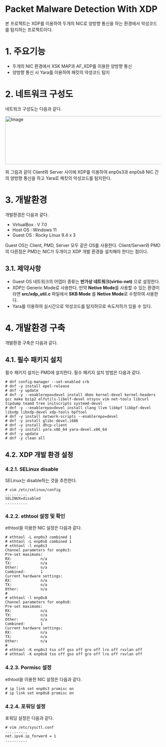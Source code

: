 # Packet Malware Detection With XDP
본 프로젝트는 XDP를 이용하여 두개의 NIC로 양방향 통신을 하는 환경에서 악성코드를 탐지하는 프로젝트이다.

# 1. 주요기능
+ 두개의 NIC 환경에서 XSK MAP과 AF_XDP를 이용한 양방향 통신
+ 양방향 통신 시 Yara를 이용하여 패킷의 악성코드 탐지
  
# 2. 네트워크 구성도
네트워크 구성도는 다음과 같다.

<img width="879" height="156" alt="Image" src="https://github.com/user-attachments/assets/43c1d90e-857c-4a13-808e-a7e439f0a52a" />

위 그림과 같이 Client와 Server 사이에 XDP를 이용하여 enp0s3과 enp0s8 NIC 간의 양방향 통신을 하고 Yara로 패킷의 악성코드를 탐지한다. 

# 3. 개발환경
개발환경은 다음과 같다.
+ VirtualBox : V 7.0
+ Host OS : Windows 11
+ Guest OS : Rocky Linux 9.4 x 3

Guest OS는 Client, PMD, Server 모두 같은 OS를 사용한다. Client/Server와 PMD의 다른점은 PMD는 NIC가 두개이고 XDP 개발 환경을 설치해야 한다는 점이다.

## 3.1. 제약사항
+ Guest OS 네트워크의 어뎁터 종류는 **반가상 네트워크(virtio-net)** 으로 설정한다.
+ XDP는 Generic Mode로 사용한다. 만약 **Netive Mode**를 사용할 수 있는 환경이라면 __src/xdp_util.c__ 파일에서 **SKB Mode** 를
  **Netive Mode**로 수정하여 사용한다.
+ Yara를 이용하여 실시간으로 악성코드를 탐지하므로 속도저하가 있을 수 있다.

# 4. 개발환경 구축
개발환경 구축은 다음과 같다.

## 4.1. 필수 패키지 설치
필수 패키지 설치는 PMD에 설치한다.
필수 패키지 설치 방법은 다음과 같다.
```
# dnf config-manager --set-enabled crb
# dnf -y install epel-release
# dnf -y update
# dnf -y --enablerepo=devel install dkms kernel-devel kernel-headers gcc make bzip2 elfutils-libelf-devel ntsysv vim net-tools libcurl tcpdump teamd tree initscripts systemd-devel
# dnf -y --enablerepo=devel install clang llvm libbpf libbpf-devel libxdp libxdp-devel xdp-tools bpftool
# dnf -y install network-scripts --enablerepo=devel 
# dnf -y install glibc-devel.i686
# dnf -y install dhcp-client
# dnf -y install yara.x86_64 yara-devel.x86_64
# dnf -y update
# dnf -y clean all
```

## 4.2. XDP 개발 환경 설정

### 4.2.1. SELinux disable
SELinux는 disable하는 것을 추천한다.
```
# vim /etc/selinux/config
..........
SELINUX=disabled
..........
```

### 4.2.2. ethtool 설정 및 확인
ethtool을 이용한 NIC 설정은 다음과 같다.
```
# ethtool -L enp0s3 combined 1
# ethtool -L enp0s8 combined 1
# ethtool -l enp0s3
Channel parameters for enp0s3:
Pre-set maximums:
RX:             n/a
TX:             n/a
Other:          n/a
Combined:       1
Current hardware settings:
RX:             n/a
TX:             n/a
Other:          n/a
#
# ethtool -l enp0s8
Channel parameters for enp0s8:
Pre-set maximums:
RX:             n/a
TX:             n/a
Other:          n/a
Combined:       1
Current hardware settings:
RX:             n/a
TX:             n/a
Other:          n/a
#
# ethtool -K enp0s3 tso off gso off gro off lro off rxvlan off
# ethtool -K enp0s8 tso off gso off gro off lro off rxvlan off
```

### 4.2.3. Pormisc 설정
ethtool을 이용한 NIC 설정은 다음과 같다.
```
# ip link set enp0s3 promisc on
# ip link set enp0s8 promisc on
```

### 4.2.4. 포워딩 설정
포워딩 설정은 다음과 같다.
```
# vim /etc/sysctl.conf
..........
net.ipv4.ip_forward = 1
..........
```

